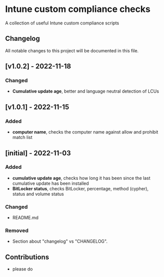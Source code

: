 # Intune custom compliance checks

A collection of useful Intune custom compliance scripts

## Changelog

All notable changes to this project will be documented in this file.

## [v1.0.2] - 2022-11-18

### Changed

- **Cumulative update age**, better and language neutral detection of LCUs

## [v1.0.1] - 2022-11-15

### Added

- **computer name**, checks the computer name against allow and prohibit match list

## [initial] - 2022-11-03

### Added

- **cumulative update age**, checks how long it has been since the last cumulative update has been installed
- **BitLocker status**, checks BitLocker, percentage, method (cypher), status and volume status

### Changed

- README.md

### Removed

- Section about "changelog" vs "CHANGELOG".

## Contributions

- please do
